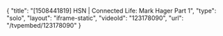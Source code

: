 {
    "title": "[1508441819] HSN | Connected Life: Mark Hager Part 1",
    "type": "solo",
    "layout": "iframe-static",
    "videoId": "123178090",
    "url": "\/tvpembed\/123178090"
}